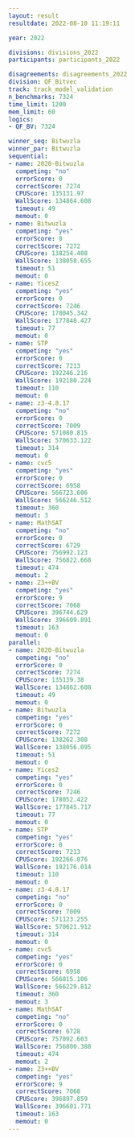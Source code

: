 ```yaml
---
layout: result
resultdate: 2022-08-10 11:19:11

year: 2022

divisions: divisions_2022
participants: participants_2022

disagreements: disagreements_2022
division: QF_Bitvec
track: track_model_validation
n_benchmarks: 7324
time_limit: 1200
mem_limit: 60
logics:
- QF_BV: 7324

winner_seq: Bitwuzla
winner_par: Bitwuzla
sequential:
- name: 2020-Bitwuzla
  competing: "no"
  errorScore: 0
  correctScore: 7274
  CPUScore: 135131.97
  WallScore: 134864.608
  timeout: 49
  memout: 0
- name: Bitwuzla
  competing: "yes"
  errorScore: 0
  correctScore: 7272
  CPUScore: 138254.408
  WallScore: 138058.655
  timeout: 51
  memout: 0
- name: Yices2
  competing: "yes"
  errorScore: 0
  correctScore: 7246
  CPUScore: 178045.342
  WallScore: 177848.427
  timeout: 77
  memout: 0
- name: STP
  competing: "yes"
  errorScore: 0
  correctScore: 7213
  CPUScore: 192246.216
  WallScore: 192180.224
  timeout: 110
  memout: 0
- name: z3-4.8.17
  competing: "no"
  errorScore: 0
  correctScore: 7009
  CPUScore: 571080.815
  WallScore: 570633.122
  timeout: 314
  memout: 0
- name: cvc5
  competing: "yes"
  errorScore: 0
  correctScore: 6958
  CPUScore: 566723.606
  WallScore: 566246.512
  timeout: 360
  memout: 3
- name: MathSAT
  competing: "no"
  errorScore: 0
  correctScore: 6729
  CPUScore: 756992.123
  WallScore: 756822.668
  timeout: 474
  memout: 2
- name: Z3++BV
  competing: "yes"
  errorScore: 9
  correctScore: 7068
  CPUScore: 396744.629
  WallScore: 396609.891
  timeout: 163
  memout: 0
parallel:
- name: 2020-Bitwuzla
  competing: "no"
  errorScore: 0
  correctScore: 7274
  CPUScore: 135139.38
  WallScore: 134862.608
  timeout: 49
  memout: 0
- name: Bitwuzla
  competing: "yes"
  errorScore: 0
  correctScore: 7272
  CPUScore: 138262.308
  WallScore: 138056.095
  timeout: 51
  memout: 0
- name: Yices2
  competing: "yes"
  errorScore: 0
  correctScore: 7246
  CPUScore: 178052.422
  WallScore: 177845.717
  timeout: 77
  memout: 0
- name: STP
  competing: "yes"
  errorScore: 0
  correctScore: 7213
  CPUScore: 192266.876
  WallScore: 192176.014
  timeout: 110
  memout: 0
- name: z3-4.8.17
  competing: "no"
  errorScore: 0
  correctScore: 7009
  CPUScore: 571123.255
  WallScore: 570621.912
  timeout: 314
  memout: 0
- name: cvc5
  competing: "yes"
  errorScore: 0
  correctScore: 6958
  CPUScore: 566815.106
  WallScore: 566229.812
  timeout: 360
  memout: 3
- name: MathSAT
  competing: "no"
  errorScore: 0
  correctScore: 6728
  CPUScore: 757092.603
  WallScore: 756800.388
  timeout: 474
  memout: 2
- name: Z3++BV
  competing: "yes"
  errorScore: 9
  correctScore: 7068
  CPUScore: 396897.859
  WallScore: 396601.771
  timeout: 163
  memout: 0
---
```

